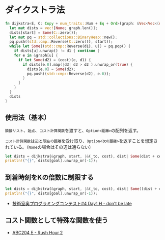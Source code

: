 # ダイクストラ法

```rust
fn dijkstra<E, C: Copy + num_traits::Num + Eq + Ord>(graph: &Vec<Vec<(usize, E)>>, start: usize, mut cost: impl FnMut(&(usize, E), C) -> Option<C>) -> Vec<Option<C>> {
  let mut dists = vec![None; graph.len()];
  dists[start] = Some(C::zero());
  let mut pq = std::collections::BinaryHeap::new();
  pq.push((std::cmp::Reverse(C::zero()), start));
  while let Some((std::cmp::Reverse(d1), u)) = pq.pop() {
    if dists[u].unwrap() != d1 { continue }
    for e in &graph[u] {
      if let Some(d2) = (cost)(e, d1) {
        if dists[e.0].map(|d3| d3 > d2 ).unwrap_or(true) {
          dists[e.0] = Some(d2);
          pq.push((std::cmp::Reverse(d2), e.0));
        }
      }
    }
  }
  dists
}
```

## 使用法（基本）

`隣接リスト`、`始点`、`コスト計算関数`を渡すと、`Option<距離>`の配列を返す。

`コスト計算関数`は`辺`と`現在の距離`を受け取り、`Option<次の距離>`を返すことを想定されている。（`None`の場合はその辺は通らない）

```rust
let dists = dijkstra(&graph, start, |&(_to, cost), dist| Some(dist + cost) );
println!("{}", dists[goal].unwrap_or(-1));
```

## 到着時刻をKの倍数に制限する

```rust
let dists = dijkstra(&graph, start, |&(_to, cost), dist| Some((dist + cost + K - 1) / K * K) );
println!("{}", dists[goal].unwrap_or(-1));
```

- [技術室奥プログラミングコンテスト#4 Day1 H - don't be late](https://atcoder.jp/contests/tkppc4-1/submissions/23281297)

## コスト関数として特殊な関数を使う

- [ABC204 E - Rush Hour 2](https://atcoder.jp/contests/abc204/submissions/23281757)
